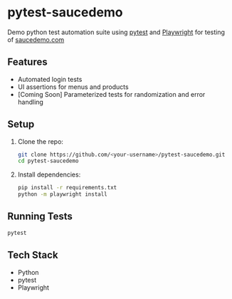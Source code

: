 # pytest-saucedemo

Demo python test automation suite using [pytest](https://pytest.org/) and [Playwright](https://playwright.dev/python/) for testing of [saucedemo.com](https://www.saucedemo.com/)

## Features
 - Automated login tests
 - UI assertions for menus and products
 - [Coming Soon] Parameterized tests for randomization and error handling

## Setup 

1. Clone the repo:
    ```sh
    git clone https://github.com/<your-username>/pytest-saucedemo.git
    cd pytest-saucedemo
    ```

2. Install dependencies:
    ```sh
    pip install -r requirements.txt
    python -m playwright install
    ```
    
## Running Tests

```sh
pytest
```

## Tech Stack

- Python
- pytest
- Playwright
